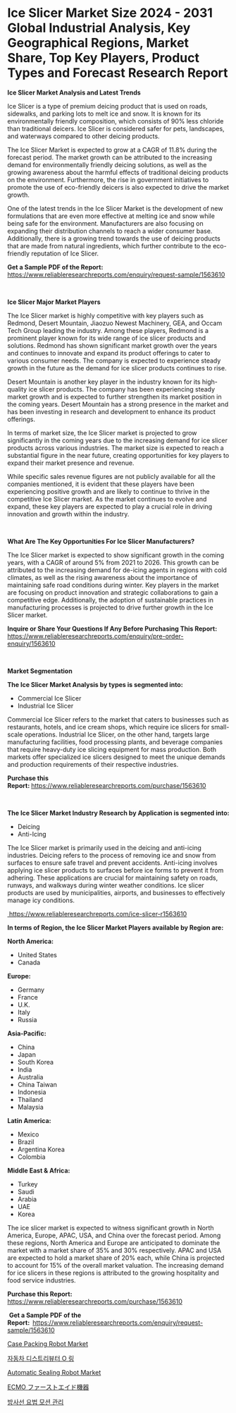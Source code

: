 <p><h1>Ice Slicer Market Size 2024 - 2031 Global Industrial Analysis, Key Geographical Regions, Market Share, Top Key Players, Product Types and Forecast Research Report</h1></p><p><strong>Ice Slicer Market Analysis and Latest Trends</strong></p>
<p><p>Ice Slicer is a type of premium deicing product that is used on roads, sidewalks, and parking lots to melt ice and snow. It is known for its environmentally friendly composition, which consists of 90% less chloride than traditional deicers. Ice Slicer is considered safer for pets, landscapes, and waterways compared to other deicing products.</p><p>The Ice Slicer Market is expected to grow at a CAGR of 11.8% during the forecast period. The market growth can be attributed to the increasing demand for environmentally friendly deicing solutions, as well as the growing awareness about the harmful effects of traditional deicing products on the environment. Furthermore, the rise in government initiatives to promote the use of eco-friendly deicers is also expected to drive the market growth.</p><p>One of the latest trends in the Ice Slicer Market is the development of new formulations that are even more effective at melting ice and snow while being safe for the environment. Manufacturers are also focusing on expanding their distribution channels to reach a wider consumer base. Additionally, there is a growing trend towards the use of deicing products that are made from natural ingredients, which further contribute to the eco-friendly reputation of Ice Slicer.</p></p>
<p><strong>Get a Sample PDF of the Report:&nbsp;</strong> <a href="https://www.reliableresearchreports.com/enquiry/request-sample/1563610">https://www.reliableresearchreports.com/enquiry/request-sample/1563610</a></p>
<p>&nbsp;</p>
<p><strong>Ice Slicer Major Market Players</strong></p>
<p><p>The Ice Slicer market is highly competitive with key players such as Redmond, Desert Mountain, Jiaozuo Newest Machinery, GEA, and Occam Tech Group leading the industry. Among these players, Redmond is a prominent player known for its wide range of ice slicer products and solutions. Redmond has shown significant market growth over the years and continues to innovate and expand its product offerings to cater to various consumer needs. The company is expected to experience steady growth in the future as the demand for ice slicer products continues to rise.</p><p>Desert Mountain is another key player in the industry known for its high-quality ice slicer products. The company has been experiencing steady market growth and is expected to further strengthen its market position in the coming years. Desert Mountain has a strong presence in the market and has been investing in research and development to enhance its product offerings.</p><p>In terms of market size, the Ice Slicer market is projected to grow significantly in the coming years due to the increasing demand for ice slicer products across various industries. The market size is expected to reach a substantial figure in the near future, creating opportunities for key players to expand their market presence and revenue.</p><p>While specific sales revenue figures are not publicly available for all the companies mentioned, it is evident that these players have been experiencing positive growth and are likely to continue to thrive in the competitive Ice Slicer market. As the market continues to evolve and expand, these key players are expected to play a crucial role in driving innovation and growth within the industry.</p></p>
<p>&nbsp;</p>
<p><strong>What Are The Key Opportunities For Ice Slicer Manufacturers?</strong></p>
<p><p>The Ice Slicer market is expected to show significant growth in the coming years, with a CAGR of around 5% from 2021 to 2026. This growth can be attributed to the increasing demand for de-icing agents in regions with cold climates, as well as the rising awareness about the importance of maintaining safe road conditions during winter. Key players in the market are focusing on product innovation and strategic collaborations to gain a competitive edge. Additionally, the adoption of sustainable practices in manufacturing processes is projected to drive further growth in the Ice Slicer market.</p></p>
<p><strong>Inquire or Share Your Questions If Any Before Purchasing This Report:</strong> <a href="https://www.reliableresearchreports.com/enquiry/pre-order-enquiry/1563610">https://www.reliableresearchreports.com/enquiry/pre-order-enquiry/1563610</a></p>
<p>&nbsp;</p>
<p><strong>Market Segmentation</strong></p>
<p><strong>The Ice Slicer Market Analysis by types is segmented into:</strong></p>
<p><ul><li>Commercial Ice Slicer</li><li>Industrial Ice Slicer</li></ul></p>
<p><p>Commercial Ice Slicer refers to the market that caters to businesses such as restaurants, hotels, and ice cream shops, which require ice slicers for small-scale operations. Industrial Ice Slicer, on the other hand, targets large manufacturing facilities, food processing plants, and beverage companies that require heavy-duty ice slicing equipment for mass production. Both markets offer specialized ice slicers designed to meet the unique demands and production requirements of their respective industries.</p></p>
<p><strong>Purchase this Report:&nbsp;</strong><a href="https://www.reliableresearchreports.com/purchase/1563610">https://www.reliableresearchreports.com/purchase/1563610</a></p>
<p>&nbsp;</p>
<p><strong>The Ice Slicer Market Industry Research by Application is segmented into:</strong></p>
<p><ul><li>Deicing</li><li>Anti-Icing</li></ul></p>
<p><p>The Ice Slicer market is primarily used in the deicing and anti-icing industries. Deicing refers to the process of removing ice and snow from surfaces to ensure safe travel and prevent accidents. Anti-icing involves applying ice slicer products to surfaces before ice forms to prevent it from adhering. These applications are crucial for maintaining safety on roads, runways, and walkways during winter weather conditions. Ice slicer products are used by municipalities, airports, and businesses to effectively manage icy conditions.</p></p>
<p><a href="https://www.reliableresearchreports.com/ice-slicer-r1563610">&nbsp;https://www.reliableresearchreports.com/ice-slicer-r1563610</a></p>
<p><strong>In terms of Region, the Ice Slicer Market Players available by Region are:</strong></p>
<p>
    <p> <strong> North America: </strong>
        <ul>
            <li>United States</li>
            <li>Canada</li>
        </ul>
        </p> 
    <p> <strong> Europe: </strong>
        <ul>
            <li>Germany</li>
            <li>France</li>
            <li>U.K.</li>
            <li>Italy</li>
            <li>Russia</li>
        </ul>
        </p> 
    <p> <strong> Asia-Pacific: </strong>
        <ul>
            <li>China</li>
            <li>Japan</li>
            <li>South Korea</li>
            <li>India</li>
            <li>Australia</li>
            <li>China Taiwan</li>
            <li>Indonesia</li>
            <li>Thailand</li>
            <li>Malaysia</li>
        </ul>
        </p> 
    <p> <strong> Latin America: </strong>
        <ul>
            <li>Mexico</li>
            <li>Brazil</li>
            <li>Argentina Korea</li>
            <li>Colombia</li>
        </ul>
        </p> 
    <p> <strong> Middle East & Africa: </strong>
        <ul>
            <li>Turkey</li>
            <li>Saudi</li>
            <li>Arabia</li>
            <li>UAE</li>
            <li>Korea</li>
        </ul>
    </p>
    </p>
<p><p>The ice slicer market is expected to witness significant growth in North America, Europe, APAC, USA, and China over the forecast period. Among these regions, North America and Europe are anticipated to dominate the market with a market share of 35% and 30% respectively. APAC and USA are expected to hold a market share of 20% each, while China is projected to account for 15% of the overall market valuation. The increasing demand for ice slicers in these regions is attributed to the growing hospitality and food service industries.</p></p>
<p><strong>Purchase this Report: </strong><a href="https://www.reliableresearchreports.com/purchase/1563610">https://www.reliableresearchreports.com/purchase/1563610</a></p>
<p>&nbsp;<strong>Get a Sample PDF of the Report:&nbsp;&nbsp;</strong><a href="https://www.reliableresearchreports.com/enquiry/request-sample/1563610">https://www.reliableresearchreports.com/enquiry/request-sample/1563610</a></p>
<p><strong></strong></p>
<p><p><a href="https://github.com/Hunterico88/Market-Research-Report-List-1/blob/main/case-packing-robot-market.md">Case Packing Robot Market</a></p><p><a href="https://github.com/alfitoms13/Market-Research-Report-List-1/blob/main/2038009171643.md">자동차 디스트리뷰터 O 링</a></p><p><a href="https://github.com/zolotuy145/Market-Research-Report-List-1/blob/main/automatic-sealing-robot-market.md">Automatic Sealing Robot Market</a></p><p><a href="https://github.com/DayanaRunolfsdottir/Market-Research-Report-List-1/blob/main/9190776159959.md">ECMO ファーストエイド機器</a></p><p><a href="https://github.com/erwindropdead54/Market-Research-Report-List-1/blob/main/4519951171642.md">방사선 요법 모션 관리</a></p></p>